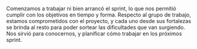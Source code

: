 Comenzamos a trabajar ni bien arrancó el sprint, lo que nos permitió cumplir con los objetivos en tiempo y forma.
Respecto al grupo de trabajo, estamos comprometidos con el proyecto, y cada uno desde sus fortalezas se brinda al resto para poder sortear las dificultades que van surgiendo. 
Nos sirvió para conocernos, y planificar cómo trabajar en los próximos sprint. 
